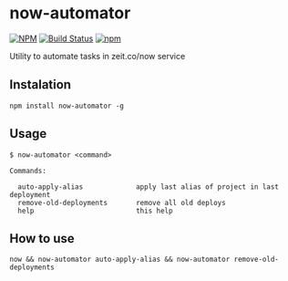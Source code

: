 # now-automator

[![NPM](https://nodei.co/npm/now-automator.png?downloads=true&downloadRank=true&stars=true)](https://nodei.co/npm/now-automator/)
[![Build Status](https://travis-ci.org/andreleite/now-automator.svg?branch=master)](https://travis-ci.org/andreleite/now-automator)
[![npm](https://img.shields.io/npm/v/now-automator.svg?maxAge=2592000)](https://www.npmjs.com/package/now-automator)

Utility to automate tasks in zeit.co/now service

## Instalation

```
npm install now-automator -g
```

## Usage

```
$ now-automator <command>

Commands:

  auto-apply-alias             apply last alias of project in last deployment
  remove-old-deployments       remove all old deploys
  help                         this help
```

## How to use

```
now && now-automator auto-apply-alias && now-automator remove-old-deployments
```
